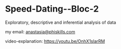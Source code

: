 # Speed-Dating--Bloc-2
Exploratory, descriptive and inferential analysis of data

my email: anastasia@phiskills.com

video-explanation: https://youtu.be/OnhX1slarRM
